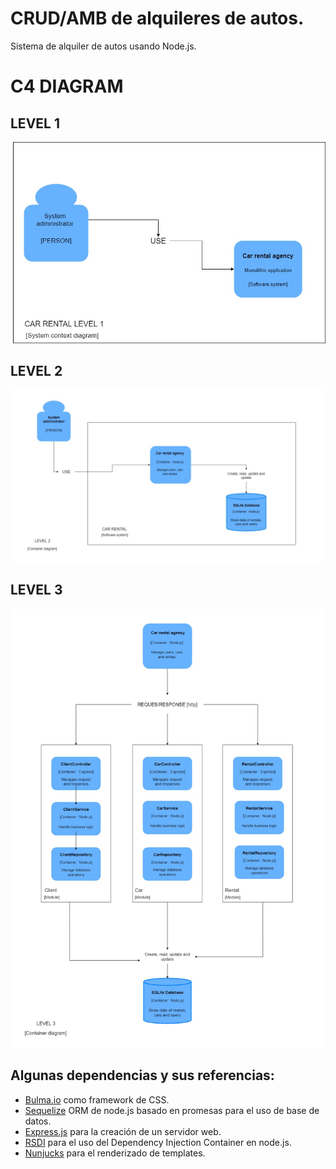 # CRUD/AMB de alquileres de autos.

Sistema de alquiler de autos usando Node.js.

# C4 DIAGRAM

## LEVEL 1
<img src="./diagrams/Level1.jpg" alt="level 1"/>

## LEVEL 2
<img src="./diagrams/Level2.jpg" alt="level 3"/>

## LEVEL 3
<img src="./diagrams/Level3.jpg" alt="level 2"/>

## Algunas dependencias y sus referencias:

* [Bulma.io](https://bulma.io/) como framework de CSS.
* [Sequelize](https://sequelize.org/master/) ORM de node.js basado en promesas para el uso de base de datos.
* [Express.js](https://expressjs.com/) para la creación de un servidor web.
* [RSDI](https://www.npmjs.com/package/rsdi) para el uso del Dependency Injection Container en node.js.
* [Nunjucks](https://mozilla.github.io/nunjucks/) para el renderizado de templates.

